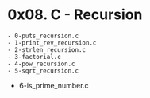 # 0x08. C - Recursion
	- 0-puts_recursion.c 
	- 1-print_rev_recursion.c 
	- 2-strlen_recursion.c 
	- 3-factorial.c 
	- 4-pow_recursion.c 
	- 5-sqrt_recursion.c 
- 6-is_prime_number.c

